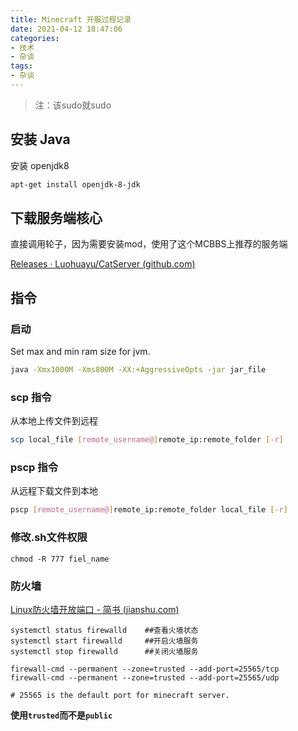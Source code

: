 ```yaml
---
title: Minecraft 开服过程记录
date: 2021-04-12 18:47:06
categories:
- 技术
- 杂谈
tags:
- 杂谈
---
```


> 注：该sudo就sudo

## 安装 Java

安装 openjdk8

```sh
apt-get install openjdk-8-jdk
```

<!--more-->

## 下载服务端核心

直接调用轮子，因为需要安装mod，使用了这个MCBBS上推荐的服务端

[Releases · Luohuayu/CatServer (github.com)](https://github.com/Luohuayu/CatServer/releases)



## 指令

### 启动

Set max and min ram size for jvm.

```sh
java -Xmx1000M -Xms800M -XX:+AggressiveOpts -jar jar_file
```



###  scp 指令

从本地上传文件到远程

```sh
scp local_file [remote_username@]remote_ip:remote_folder [-r]
```



### pscp 指令

从远程下载文件到本地

```sh
pscp [remote_username@]remote_ip:remote_folder local_file [-r]
```



### 修改.sh文件权限

```
chmod -R 777 fiel_name
```



### 防火墙

[Linux防火墙开放端口 - 简书 (jianshu.com)](https://www.jianshu.com/p/dc49ed9fbfcf)

```
systemctl status firewalld    ##查看火墙状态
systemctl start firewalld     ##开启火墙服务
systemctl stop firewalld      ##关闭火墙服务

firewall-cmd --permanent --zone=trusted --add-port=25565/tcp
firewall-cmd --permanent --zone=trusted --add-port=25565/udp

# 25565 is the default port for minecraft server.
```

**使用`trusted`而不是`public`**